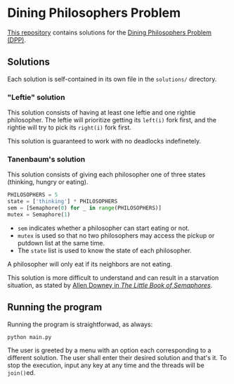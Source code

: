# Dining Philosophers Problem
[This repository](https://github.com/debemdeboas/dpp) contains solutions for the [Dining Philosophers Problem (DPP)](https://en.wikipedia.org/wiki/Dining_philosophers_problem).

## Solutions

Each solution is self-contained in its own file in the `solutions/` directory.

### "Leftie" solution

This solution consists of having at least one leftie and one rightie philosopher.
The leftie will prioritize getting its `left(i)` fork first, and the rightie will try to pick its `right(i)` fork first.

This solution is guaranteed to work with no deadlocks indefinetely.

### Tanenbaum's solution

This solution consists of giving each philosopher one of three states (thinking, hungry or eating).

```python
PHILOSOPHERS = 5
state = ['thinking'] * PHILOSOPHERS
sem = [Semaphore(0) for _ in range(PHILOSOPHERS)]
mutex = Semaphore(1)
```

- `sem` indicates whether a philosopher can start eating or not.
- `mutex` is used so that no two philosophers may access the pickup or putdown list at the same time.
- The `state` list is used to know the state of each philosopher.

A philosopher will only eat if its neighbors are not eating.

This solution is more difficult to understand and can result in a starvation situation, as stated by [Allen Downey in *The Little Book of Semaphores*](https://weinman.cs.grinnell.edu/courses/CSC213/2012F/labs/philosophers.html).

## Running the program

Running the program is straightforwad, as always:

```commandline
python main.py
```

The user is greeted by a menu with an option each corresponding to a different solution.
The user shall enter their desired solution and that's it.
To stop the execution, input any key at any time and the threads will be `join()`ed.
